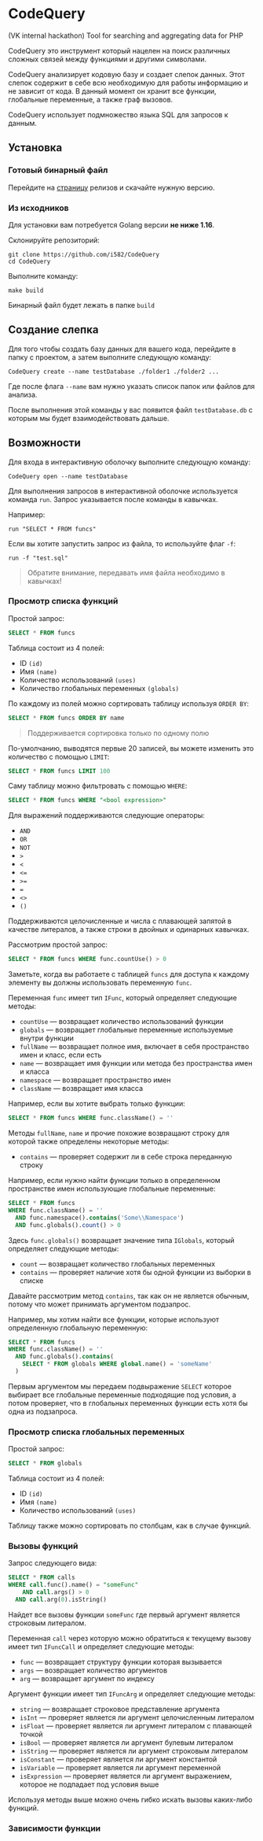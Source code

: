 # CodeQuery
(VK internal hackathon) Tool for searching and aggregating data for PHP

CodeQuery это инструмент который нацелен на поиск различных сложных связей между функциями и другими символами.

CodeQuery анализирует кодовую базу и создает слепок данных. Этот слепок содержит в себе всю необходимую для работы информацию и не зависит от кода. В данный момент он хранит все функции, глобальные переменные, а также граф вызовов.

CodeQuery использует подмножество языка SQL для запросов к данным.

## Установка

### Готовый бинарный файл

Перейдите на [страницу](https://github.com/i582/CodeQuery/releases) релизов и скачайте нужную версию.

### Из исходников

Для установки вам потребуется Golang версии **не ниже 1.16**.

Склонируйте репозиторий:

```shell
git clone https://github.com/i582/CodeQuery
cd CodeQuery
```

Выполните команду:

```shell
make build
```

Бинарный файл будет лежать в папке `build`

## Создание слепка

Для того чтобы создать базу данных для вашего кода, перейдите в папку с проектом, а затем выполните следующую команду:

```shell
CodeQuery create --name testDatabase ./folder1 ./folder2 ...
```

Где после флага `--name` вам нужно указать список папок или файлов для анализа.

После выполнения этой команды у вас появится файл `testDatabase.db` с которым мы будет взаимодействовать дальше.

## Возможности

Для входа в интерактивную оболочку выполните следующую команду:

```shell
CodeQuery open --name testDatabase
```

Для выполнения запросов в интерактивной оболочке используется команда `run`. Запрос указывается после команды в кавычках.

Например:

```shell
run "SELECT * FROM funcs"
```

Если вы хотите запустить запрос из файла, то используйте флаг `-f`:

```shell
run -f "test.sql"
```

> Обратите внимание, передавать имя файла необходимо в кавычках!

### Просмотр списка функций

Простой запрос:

```sql
SELECT * FROM funcs
```

Таблица состоит из 4 полей: 

- ID `(id)`
- Имя `(name)`
- Количество использований `(uses)`
- Количество глобальных переменных `(globals)`

По каждому из полей можно сортировать таблицу используя `ORDER BY`:

```sql
SELECT * FROM funcs ORDER BY name
```

>  Поддерживается сортировка только по одному полю

По-умолчанию, выводятся первые 20 записей, вы можете изменить это количество с помощью `LIMIT`:

```sql
SELECT * FROM funcs LIMIT 100
```

Саму таблицу можно фильтровать с помощью `WHERE`:

```sql
SELECT * FROM funcs WHERE "<bool expression>"
```

Для выражений поддерживаются следующие операторы:

- `AND`
- `OR`
- `NOT`
- `>`
- `<`
- `<=`
- `>=`
- `=`
- `<>`
- `()`

Поддерживаются целочисленные и числа с плавающей запятой в качестве литералов, а также строки в двойных и одинарных кавычках.

Рассмотрим простой запрос:

```sql
SELECT * FROM funcs WHERE func.countUse() > 0
```

Заметьте, когда вы работаете с таблицей `funcs` для доступа к каждому элементу вы должны использовать переменную `func`.

Переменная `func` имеет тип `IFunc`, который определяет следующие методы:

- `countUse` — возвращает количество использований функции
- `globals` — возвращает глобальные переменные используемые внутри функции
- `fullName` — возвращает полное имя, включает в себя пространство имен и класс, если есть
- `name` — возвращает имя функции или метода без пространства имен и класса
- `namespace` — возвращает пространство имен
- `className` — возвращает имя класса

Например, если вы хотите выбрать только функции:

```sql
SELECT * FROM funcs WHERE func.className() = ''
```

Методы `fullName`, `name` и прочие похожие возвращают строку для которой также определены некоторые методы:

- `contains` — проверяет содержит ли в себе строка переданную строку

Например, если нужно найти функции только в определенном пространстве имен использующие глобальные переменные:

```sql
SELECT * FROM funcs 
WHERE func.className() = '' 
  AND func.namespace().contains('Some\\Namespace')
  AND func.globals().count() > 0
```

Здесь `func.globals()` возвращает значение типа `IGlobals`, который определяет следующие методы:

- `count` — возвращает количество глобальных переменных
- `contains` — проверяет наличие хотя бы одной функции из выборки в списке

Давайте рассмотрим метод `contains`, так как он не является обычным, потому что может принимать аргументом подзапрос.

Например, мы хотим найти все функции, которые используют определенную глобальную переменную:

```sql
SELECT * FROM funcs 
WHERE func.className() = '' 
  AND func.globals().contains(
  	SELECT * FROM globals WHERE global.name() = 'someName'  
  )
```

Первым аргументом мы передаем подвыражение `SELECT`  которое выбирает все глобальные переменные подходящие под условия, а потом проверяет, что в глобальных переменных функции есть хотя бы одна из подзапроса.

### Просмотр списка глобальных переменных

Простой запрос:

```sql
SELECT * FROM globals
```

Таблица состоит из 4 полей: 

- ID `(id)`
- Имя `(name)`
- Количество использований `(uses)`

Таблицу также можно сортировать по столбцам, как в случае функций.



### Вызовы функций

Запрос следующего вида:

```sql
SELECT * FROM calls 
WHERE call.func().name() = "someFunc"
	AND call.args() > 0
  AND call.arg(0).isString()
```

Найдет все вызовы функции `someFunc` где первый аргумент является строковым литералом.

Переменная `call` через которую можно обратиться к текущему вызову имеет тип `IFuncCall` и определяет следующие методы:

- `func` — возвращает структуру функции которая вызывается
- `args` — возвращает количество аргументов
- `arg` — возвращает аргумент по индексу

Аргумент функции имеет тип `IFuncArg` и определяет следующие методы:

- `string` — возвращает строковое представление аргумента
- `isInt` — проверяет является ли аргумент целочисленным литералом
- `isFloat` —  проверяет является ли аргумент  литералом с плавающей точкой
- `isBool` —  проверяет является ли аргумент булевым литералом
- `isString` —  проверяет является ли аргумент строковым литералом
- `isConstant` —  проверяет является ли аргумент константой
- `isVariable` —  проверяет является ли аргумент переменной
- `isExpression` —  проверяет является ли аргумент выражением, которое не подпадает под условия выше

Используя методы выше можно очень гибко искать вызовы каких-либо функций.

### Зависимости функции


